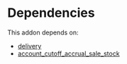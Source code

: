 # Dependencies

This addon depends on:

- [delivery](https://github.com/bringout/oca-ocb-warehouse/tree/1135de9279731def9c756b5192f8860b5a0e7e59/odoo-bringout-oca-ocb-delivery)
- [account_cutoff_accrual_sale_stock](https://github.com/bringout/oca-technical)
